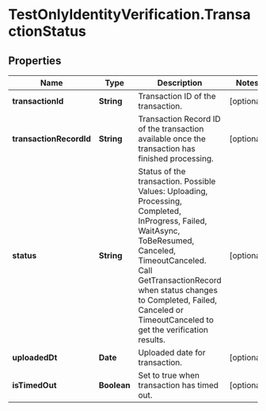 # TestOnlyIdentityVerification.TransactionStatus

## Properties

Name | Type | Description | Notes
------------ | ------------- | ------------- | -------------
**transactionId** | **String** | Transaction ID of the transaction. | [optional] 
**transactionRecordId** | **String** | Transaction Record ID of the transaction available once the transaction has finished processing. | [optional] 
**status** | **String** | Status of the transaction. Possible Values: Uploading, Processing, Completed, InProgress, Failed, WaitAsync, ToBeResumed, Canceled, TimeoutCanceled. Call GetTransactionRecord when status changes to Completed, Failed, Canceled or TimeoutCanceled to get the verification results. | [optional] 
**uploadedDt** | **Date** | Uploaded date for transaction. | [optional] 
**isTimedOut** | **Boolean** | Set to true when transaction has timed out. | [optional] 


